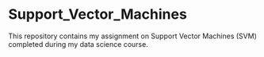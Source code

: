 # Support_Vector_Machines
This repository contains my assignment on Support Vector Machines (SVM) completed during my data science course.
